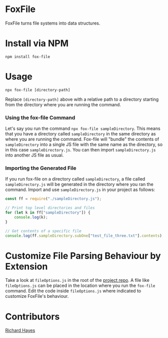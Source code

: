 # FoxFile

FoxFile turns file systems into data structures.

# Install via NPM

`npm install fox-file`

# Usage

`npx fox-file [directory-path]`

Replace `[directory-path]` above with a relative path to a directory starting from the directory where you are running the command.

### Using the fox-file Command

Let's say you run the command `npx fox-file sampleDirectory`. This means that you have a directory called `sampleDirectory` in the same directory as where you are running the command. Fox-file will "bundle" the contents of `sampleDirectory` into a single JS file with the same name as the directory, so in this case `sampleDirectory.js`. You can then import `sampleDirectory.js` into another JS file as usual.

### Importing the Generated File

If you run fox-file on a directory called `sampleDirectory`, a file called `sampleDirectory.js` will be generated in the directory where you ran the command. Import and use `sampleDirectory.js` in your project as follows:

```js
const ff = require("./sampleDirectory.js");

// Print top level directories and files
for (let k in ff["sampleDirectory"]) {
    console.log(k);
}

// Get contents of a specific file
console.log(ff.sampleDirectory.subOne["test_file_three.txt"].contents);
```

# Customize File Parsing Behaviour by Extension

Take a look at `fileOptions.js` in the root of the [project repo](https://github.com/strawstack/FoxFile). A file like `fileOptions.js` can be placed in the location where you run the `fox-file` command. Edit the code inside `fileOptions.js` where indicated to customize FoxFile's behaviour.

# Contributors

[Richard Hayes](https://github.com/strawstack)
